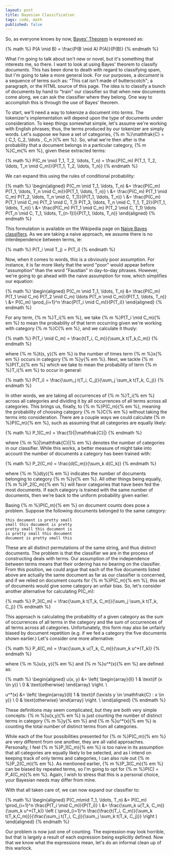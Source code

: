 ```yaml
---
layout: post
title: Bayesian Classification
tags: code, math
published: false
---
```


So, as everyone knows by now, [Bayes' Theorem](http://en.wikipedia.org/wiki/Bayes'_theorem)
is expressed as:

{% math %}
  P(A \mid B) = \frac{P(B \mid A) P(A)}{P(B)}
{% endmath %}

What I'm going to talk about isn't new or novel, but it's something that
interests me, so there.  I want to look at using Bayes' theorem to
classify <dfn>documents</dfn>.  This has been done to death with regard
to classifying spam, but I'm going to take a more general look.  For our
purposes, a <dfn>document</dfn> is a sequence of terms such as:
"This cat isn't made of butterscotch"; a paragraph, or the HTML source of this
page.  The idea is to classify a bunch of documents by hand to "train" our
classifier so that when new documents come along, we can ask the classifier
where they belong.  One way to accomplish this is through the use of Bayes'
theorem.

To start, we'll need a way to tokenize a document into <dfn>terms</dfn>.  The
tokenizer's implementation will depend upon the type of documents under
consideration.  To keep things somewhat simple, let's assume we're working
with English phrases; thus, the terms produced by our tokenizer are simply
words.  Let's suppose we have a set of categories,
{% m %}\mathfrak{C} = \{ C_1, C_2, \ldots , C_n \}{% em %}.
So, what we're then after is the probability that a document belongs
in a particular category, {% m %}C_m{% em %}, given these extracted terms:

{% math %}
  P(C_m \mid T_1, T_2, \ldots, T_n) = \frac{P(C_m) P(T_1, T_2, \ldots, T_n \mid C_m)}{P(T_1, T_2, \ldots, T_n)}
{% endmath %}

We can expand this using the rules of conditional probability:

{% math %}
\begin{aligned}
  P(C_m \mid T_1, \ldots, T_n) &= \frac{P(C_m) P(T_1, \ldots, T_n \mid C_m)}{P(T_1, \ldots, T_n)} \\
   &= \frac{P(C_m) P(T_1 \mid C_m) P(T_2, \ldots, T_n \mid C, T_1)}{P(T_1, \ldots, T_n)} \\
   &= \frac{P(C_m) P(T_1 \mid C_m) P(T_2 \mid C, T_1) P(T_3, \ldots, T_n \mid C, T_1, T_2)}{P(T_1, \ldots, T_n)} \\
   &= \frac{P(C_m) P(T_1 \mid C_m) P(T_2 \mid C, T_1) \ldots P(T_n \mid C, T_1, \ldots, T_{n-1})}{P(T_1, \ldots, T_n)}
\end{aligned}
{% endmath %}

This formulation is available on the Wikipedia page on [Naive Bayes classifiers](http://en.wikipedia.org/wiki/Naive_Bayes_classifier).
As we are taking a naive approach, we assume there is no interdependence
between terms, ie:

{% math %}
  P(T_i \mid T_j) = P(T_i)
{% endmath %}

Now, when it comes to words, this is a obviously poor assumption.  For instance, it is far
more likely that the word "poor" would appear before "assumption" than the
word "Faustian" in day-to-day phrases.  However, we're going to go ahead with
the naive assumption for now, which simplifies our equation:

{% math %}
\begin{aligned}
    P(C_m \mid T_1, \ldots, T_n) &= \frac{P(C_m) P(T_1 \mid C_m) P(T_2 \mid C_m)
      \ldots P(T_n \mid C_m)}{P(T_1, \ldots, T_n)} \\
    &= P(C_m) \prod_{i=1}^n \frac{P(T_i \mid C_m)}{P(T_i)}
\end{aligned}
{% endmath %}

For any term, {% m %}T_i{% em %}, we take {% m %}P(T_i \mid C_m){% em %} to
mean the probability of that term occurring given we're working with
category {% m %}C{% em %}, and we calculate it thusly:

{% math %}
  P(T_i \mid C_m) = \frac{t(T_i, C_m)}{\sum_k t(T_k,C_m)}
{% endmath %}

where {% m %}t(x, y){% em %} is the number of times term {% m %}x{% em %}
occurs in category {% m %}y{% em %}.  Next, we tackle {% m %}P(T_i){% em %}
which we take to mean the probability of term {% m %}T_i{% em %} to occur in
general:

{% math %}
  P(T_i) = \frac{\sum_j t(T_i, C_j)}{\sum_j \sum_k t(T_k, C_j)}
{% endmath %}

In other words, we are taking all occurrences of {% m %}T_i{% em %} across
all categories and dividing it by all occurrences of all terms across all
categories.  This brings us, finally, to {% m %}P(C_m){% em %}, meaning the
probability of choosing category {% m %}C{% em %} without taking the terms
into consideration.  There are a couple ways we could
calculate {% m %}P(C_m){% em %}, such as assuming that all categories are
equally likely:

{% math %}
  P_1(C_m) = \frac{1}{|\mathfrak{C}|}
{% endmath %}

where {% m %}|\mathfrak{C}|{% em %} denotes the number of categories in our
classifier.  While this works, a better measure of might take into account the
number of documents a category has been trained with:

{% math %}
  P_2(C_m) = \frac{d(C_m)}{\sum_k d(C_k)}
{% endmath %}

where {% m %}d(y){% em %} indicates the number of documents belonging to
category {% m %}y{% em %}.  All other things being equally, 
{% m %}P_2(C_m){% em %} will favor categories that have been fed the most
documents.  If each category is trained with the same number of documents,
then we're back to the uniform probability given earlier.

Basing {% m %}P(C_m){% em %} on document counts does pose a problem.  Suppose
the following documents belonged to the same category:

    this document is pretty small
    small this document is pretty
    pretty small this document is
    is pretty small this document
    document is pretty small this

These are all distinct permutations of the same string, and thus distinct
documents.  The problem is that the classifier we are in the process of
constructing deals with terms.  Our assumption of the independence between
terms means that their ordering has no bearing on the classifier.  From this
position, we could argue that each of the five documents listed above are
actually the same document as far as our classifier is concerned, and if we
relied on document counts for {% m %}P(C_m){% em %}, this set of documents
would give some category an unfair bias.  So, let's consider another
alternative for calculating P(C_m):

{% math %}
  P_3(C_m) = \frac{\sum_k t(T_k, C_m)}{\sum_j \sum_k t(T_k, C_j)}
{% endmath %}

This approach is calculating the probability of a given category as the
sum of occurrences of all terms in the category and the sum of occurrences
of all terms across all categories.  Unfortunately, this form may also be
unfairly biased by document repetition (e.g. if we fed a category the
five documents shown earlier.)  Let's consider one more alternative:

{% math %}
  P_4(C_m) = \frac{\sum_k u(T_k, C_m)}{\sum_k u^*(T_k)}
{% endmath %}

where {% m %}u(x, y){% em %} and {% m %}u^*(x){% em %} are defined
as:

{% math %}
\begin{aligned}
  u(x, y) &= \left\{
    \begin{array}{ll}
      1 & \text{if \(x \in y\)} \\
      0 & \text{otherwise}
    \end{array}
    \right. \\
    
  u^*(x) &= \left\{
    \begin{array}{ll}
      1 & \text{if \(\exists y \in \mathfrak{C} : x \in y\)} \\
      0 & \text{otherwise}
    \end{array}
    \right. \\
\end{aligned}
{% endmath %}

These definitions may seem complicated, but they are both very simple
concepts: {% m %}u(x,y){% em %} is just counting the number of distinct terms
in category {% m %}y{% em %} and {% m %}u^*(x){% em %} is counting the total
number of distinct terms from all categories.

While each of the four possibilities presented for {% m %}P(C_m){% em %} are
very different from one another, they are all valid approaches.  Personally,
I feel {% m %}P_1(C_m){% em %} is too naive in its assumption that all
categories are equally likely to be selected, and as I intend on keeping
track of only terms and categories, I can also rule out
{% m %}P_2(C_m){% em %}.  As mentioned earlier, {% m %}P_3(C_m){% em %} can
be biased by repeated terms, so I'm going to opt for
{% m %}P(C) = P_4(C_m){% em %}.  Again, I wish to stress that this is a
personal choice, your Bayesian needs may differ from mine.

With that all taken care of, we can now expand our classifier to:

{% math %}
\begin{aligned}
  P(C_m\mid T_1, \ldots, T_n) &= P(C_m) \prod_{i=1}^n \frac{P(T_i \mid C_m)}{P(T_i)} \\
  &= \frac{\sum_k u(T_k, C_m)}{\sum_k u^*(T_k)} \left ( \prod_{i=1}^n
    \frac{\frac{t(T_i, C_m)}{\sum_k t(T_k,C_m)}}{\frac{\sum_j t(T_i, C_j)}{\sum_j \sum_k t(T_k, C_j)}}
    \right )
\end{aligned}
{% endmath %}

Our problem is now just one of counting.  The expression may look horrible,
but that is largely a result of each expression being explicitly defined. Now
that we know what the expressions mean, let's do an informal clean up of
this warlock.


